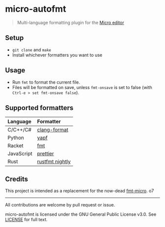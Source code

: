 # micro-autofmt

> Multi-language formatting plugin for the [Micro editor](https://github.com/zyedidia/micro)

## Setup

- `git clone` and `make`
- Install whichever formatters you want to use

## Usage

- Run `fmt` to format the current file.
- Files will be formatted on save, unless `fmt-onsave` is set to false (with `Ctrl-e > set fmt-onsave false`).

## Supported formatters

| Language | Formatter    |
| :------- | :----------- |
| C/C++/C# | [clang-format](https://clang.llvm.org/docs/ClangFormat.html) |
| Python   | [yapf](https://github.com/google/yapf) |
| Racket   | [fmt](https://docs.racket-lang.org/fmt/index.html) |
| JavaScript | [prettier](https://prettier.io/) |
| Rust | [rustfmt nightly](https://github.com/rust-lang/rustfmt) |

## Credits

This project is intended as a replacement for the now-dead [fmt-micro](https://github.com/sum01/fmt-micro). o7

--- 

All contributions are welcome by pull request or issue.

micro-autofmt is licensed under the GNU General Public License v3.0. See [LICENSE](../main/LICENSE) for full text.
